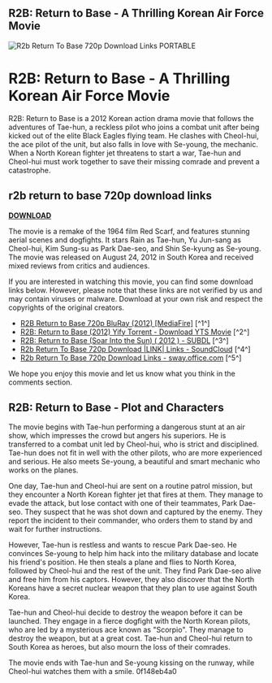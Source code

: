 ## R2B: Return to Base - A Thrilling Korean Air Force Movie

 
![R2b Return To Base 720p Download Links PORTABLE](https://encrypted-tbn2.gstatic.com/images?q=tbn:ANd9GcQFhqEy_qGFEzRZCq7yRuCihSpyj9xKtQie_YBwAVAm_wIi595p1OFB8C_E)

 
# R2B: Return to Base - A Thrilling Korean Air Force Movie
 
R2B: Return to Base is a 2012 Korean action drama movie that follows the adventures of Tae-hun, a reckless pilot who joins a combat unit after being kicked out of the elite Black Eagles flying team. He clashes with Cheol-hui, the ace pilot of the unit, but also falls in love with Se-young, the mechanic. When a North Korean fighter jet threatens to start a war, Tae-hun and Cheol-hui must work together to save their missing comrade and prevent a catastrophe.
 
## r2b return to base 720p download links


[**DOWNLOAD**](https://soawresotni.blogspot.com/?d=2tKPt0)

 
The movie is a remake of the 1964 film Red Scarf, and features stunning aerial scenes and dogfights. It stars Rain as Tae-hun, Yu Jun-sang as Cheol-hui, Kim Sung-su as Park Dae-seo, and Shin Se-kyung as Se-young. The movie was released on August 24, 2012 in South Korea and received mixed reviews from critics and audiences.
 
If you are interested in watching this movie, you can find some download links below. However, please note that these links are not verified by us and may contain viruses or malware. Download at your own risk and respect the copyrights of the original creators.
 
- [R2B Return to Base 720p BluRay (2012) \[MediaFire\]](https://ac10shared.blogspot.com/2017/07/r2b-return-to-base-720p-bluray-2012.html) [^1^]
- [R2B: Return to Base (2012) Yify Torrent - Download YTS Movie](https://ww3.yifymoviessite.pro/movie/r2b-return-to-base-2012/) [^2^]
- [R2B: Return to Base (Soar Into the Sun) ( 2012 ) - SUBDL](https://subdl.com/s/subtitle/sd6109/r2b-return-to-base-aka-soar-into-the-sun-2012) [^3^]
- [R2b Return To Base 720p Download |LINK| Links - SoundCloud](https://soundcloud.com/exypclamlo1984/r2b-return-to-base-720p-download-link-links/sets) [^4^]
- [R2b Return To Base 720p Download Links - sway.office.com](https://sway.office.com/TmRzjCqgWpkJudcC) [^5^]

We hope you enjoy this movie and let us know what you think in the comments section.
  
## R2B: Return to Base - Plot and Characters
 
The movie begins with Tae-hun performing a dangerous stunt at an air show, which impresses the crowd but angers his superiors. He is transferred to a combat unit led by Cheol-hui, who is strict and disciplined. Tae-hun does not fit in well with the other pilots, who are more experienced and serious. He also meets Se-young, a beautiful and smart mechanic who works on the planes.
 
One day, Tae-hun and Cheol-hui are sent on a routine patrol mission, but they encounter a North Korean fighter jet that fires at them. They manage to evade the attack, but lose contact with one of their teammates, Park Dae-seo. They suspect that he was shot down and captured by the enemy. They report the incident to their commander, who orders them to stand by and wait for further instructions.
 
However, Tae-hun is restless and wants to rescue Park Dae-seo. He convinces Se-young to help him hack into the military database and locate his friend's position. He then steals a plane and flies to North Korea, followed by Cheol-hui and the rest of the unit. They find Park Dae-seo alive and free him from his captors. However, they also discover that the North Koreans have a secret nuclear weapon that they plan to use against South Korea.
 
Tae-hun and Cheol-hui decide to destroy the weapon before it can be launched. They engage in a fierce dogfight with the North Korean pilots, who are led by a mysterious ace known as "Scorpio". They manage to destroy the weapon, but at a great cost. Tae-hun and Cheol-hui return to South Korea as heroes, but also mourn the loss of their comrades.
 
The movie ends with Tae-hun and Se-young kissing on the runway, while Cheol-hui watches them with a smile.
 0f148eb4a0
